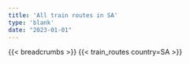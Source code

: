 ```yaml
---
title: 'All train routes in SA'
type: 'blank'
date: "2023-01-01"
---
```


{{< breadcrumbs >}}
{{< train_routes country=SA >}}
